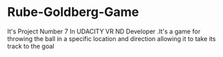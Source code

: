 # Rube-Goldberg-Game
It's Project Number 7 In UDACITY VR ND Developer .It's a game for throwing the ball in a specific location and direction allowing it to take its track to the goal
